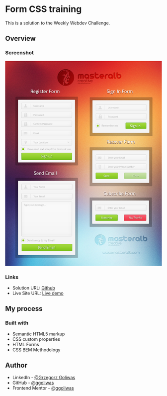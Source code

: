 # Form CSS training

This is a solution to the Weekly Webdev Challenge.

## Overview

### Screenshot

![](./design/preview.jpg)

### Links

- Solution URL: [Github](https://ggoliwas.github.io/form-css-training/)
- Live Site URL: [Live demo](https://github.com/ggoliwas/form-css-training)

## My process

### Built with

- Semantic HTML5 markup
- CSS custom properties
- HTML Forms
- CSS BEM Methodology 

## Author

- LinkedIn - [@Grzegorz Goliwąs](https://www.linkedin.com/in/ggoliwas/)
- GitHub - [@ggoliwas](https://www.your-site.com)
- Frontend Mentor - [@ggoliwas](https://www.frontendmentor.io/profile/ggoliwas)


